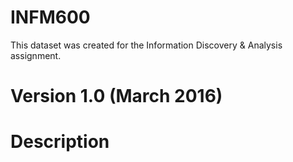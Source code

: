 # INFM600

This dataset was created for the Information Discovery & Analysis assignment. 

# Version 1.0 (March 2016)


# Description

 
